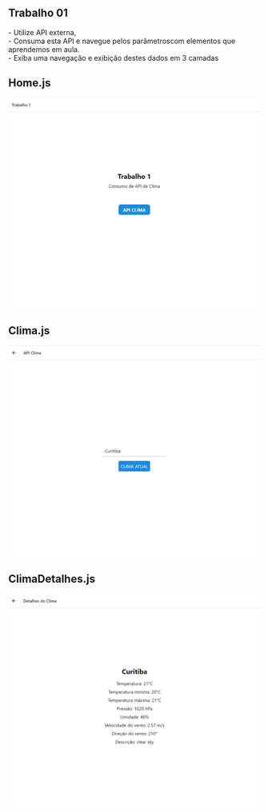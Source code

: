 <h2>Trabalho 01</h2>
<p>
- Utilize API externa,<br>
- Consuma esta API e navegue pelos parâmetroscom elementos que aprendemos em aula.<br>
- Exiba uma navegação e exibição destes dados em 3 camadas</p>

<h2>Home.js</h2>
<img src="./imgs/Home.png" alt="Home">

<h2>Clima.js</h2>
<img src="./imgs/Clima.png" alt="Clima">

<h2>ClimaDetalhes.js</h2>
<img src="./imgs/ClimaDetalhes.png" alt="ClimaDetalhes">
